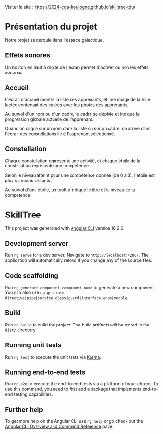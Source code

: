 Visiter le site : https://2024-cda-boulogne.github.io/skilltree-tdu/

# Présentation du projet
Notre projet se déroule dans l'espace galactique.

## Effets sonores
Un bouton en haut à droite de l'écran permet d'activer ou non les effets sonores.

## Accueil
L'écran d'accueil montre la liste des apprenants, et une image de la Voie lactée contenant des cadres avec les photos des apprenants.

Au survol d'un nom ou d'un cadre, le cadre se déploie et indique la progression globale actuelle de l'apprenant.

Quand on clique sur un nom dans la liste ou sur un cadre, on arrive dans l'écran des constellations lié à l'apprenant sélectionné.

## Constellation
Chaque constellation représente une activité, et chaque étoile de la constellation représente une compétence.

Selon le niveau atteint pour une compétence donnée (de 0 à 3), l'étoile est plus ou moins brillante.

Au survol d'une étoile, un tooltip indique le titre et le niveau de la compétence.



# SkillTree

This project was generated with [Angular CLI](https://github.com/angular/angular-cli) version 16.2.0.

## Development server

Run `ng serve` for a dev server. Navigate to `http://localhost:4200/`. The application will automatically reload if you change any of the source files.

## Code scaffolding

Run `ng generate component component-name` to generate a new component. You can also use `ng generate directive|pipe|service|class|guard|interface|enum|module`.

## Build

Run `ng build` to build the project. The build artifacts will be stored in the `dist/` directory.

## Running unit tests

Run `ng test` to execute the unit tests via [Karma](https://karma-runner.github.io).

## Running end-to-end tests

Run `ng e2e` to execute the end-to-end tests via a platform of your choice. To use this command, you need to first add a package that implements end-to-end testing capabilities.

## Further help

To get more help on the Angular CLI use `ng help` or go check out the [Angular CLI Overview and Command Reference](https://angular.io/cli) page.
